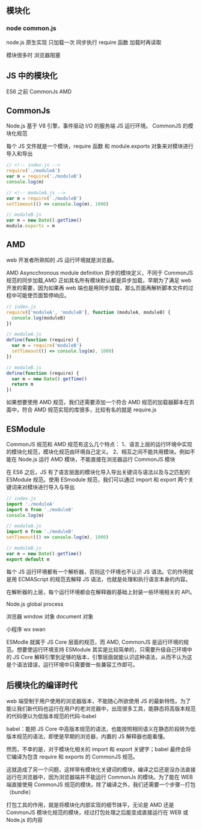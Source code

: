 ## 模块化

### node common.js

node.js 原生实现
只加载一次 同步执行 require 函数 加载时再读取

模块很多时 浏览器阻塞

## JS 中的模块化

ES6 之前 CommonJs AMD

## CommonJs

Node.js 基于 V8 引擎，事件驱动 I/O 的服务端 JS 运行环境。 CommonJS 的模块化规范

每个 JS 文件就是一个模块，require 函数 和 module.exports 对象来对模块进行导入和导出

```js
// <!-- index.js -->
require('./moduleA')
var m = require('./moduleB')
console.log(m)

// <!-- moduleA.js -->
var m = require('./moduleB')
setTimeout(() => console.log(m), 1000)

// moduleB.js
var m = new Date().getTime()
module.exports = m
```

## AMD

web 开发者所熟知的 JS 运行环境就是浏览器。

AMD Asyncchronous module definition 异步的模块定义，不同于 CommonJS 规范的同步加载,AMD 正如其名所有模块默认都是异步加载，早期为了满足 web 开发的需要，因为如果再 web 端也是用同步加载，那么页面再解析脚本文件的过程中可能使页面暂停响应。

```js
// index.js
require(['moduleA', 'moduleB'], function (moduleA, moduleB) {
  console.log(moduleB)
})

// moduleA.js
define(function (require) {
  var m = require('moduleB')
  setTimeout(() => console.log(m), 1000)
})

// moduleB.js
define(function (require) {
  var m = new Date().getTime()
  return m
})
```

如果想要使用 AMD 规范，我们还需要添加一个符合 AMD 规范的加载器脚本在页面中，符合 AMD 规范实现的库很多，比较有名的就是 require.js

## ESModule

CommonJS 规范和 AMD 规范有这么几个特点：
1、语言上层的运行环境中实现的模块化规范，模块化规范由环境自己定义。
2、相互之间不能共用模块。例如不能在 Node.js 运行 AMD 模块，不能直接在浏览器运行 CommonJS 模块

在 ES6 之后，JS 有了语言层面的模块化导入导出关键词与语法以及与之匹配的 ESModule 规范。使用 ESmodule 规范，我们可以通过 import 和 export 两个关键词来对模块进行导入与导出

```js
// index.js
import './moduleA'
import m from './moduleB'
console.log(m)

// moduleA.js
import m from './moduleB'
setTimeout(() => console.log(m), 1000)

// moduleB.js
var m = new Date().getTime()
export default m
```

每个 JS 运行环境都有一个解析器，否则这个环境也不认识 JS 语法。它的作用就是用 ECMAScript 的规范去解释 JS 语法，也就是处理和执行语言本身的内容。

在解析器的上层，每个运行环境都会在解释器的基础上封装一些环境相关的 API。

Node.js
global
process

浏览器
window 对象
document 对象

小程序
wx
swan

ESModle 就属于 JS Core 层面的规范，而 AMD, CommonJS 是运行环境的规范。想要使运行环境支持 ESModule 其实是比较简单的，只需要升级自己环境中的 JS Core 解释引擎到足够的版本，引擎层面就能认识这种语法，从而不认为这是个语法错误，运行环境中只需要做一些兼容工作即可。

## 后模块化的编译时代

web 端受制于用户使用的浏览器版本，不能随心所欲使用 JS 的最新特性。为了能让我们新代码也运行在用户的老浏览器中，出现很多工具，能静态将高版本规范的代码便以为低版本规范的代码-babel

babel：能把 JS Core 中高版本规范的语法，也能按照相同语义在静态阶段转为低版本规范的语法，即使是早期的浏览器，内置的 JS 解释器也能看懂。

然而，不幸的是，对于模块化相关的 import 和 export 关键字；babel 最终会将它编译为包含 require 和 exports 的 CommonJS 规范。

这就造成了另一个问题，这样带有模块化关键词的模块，编译之后还是没办法直接运行在浏览器中，因为浏览器端并不能运行 CommonJs 的模块。为了能在 WEB 端直接使用 CommonJS 规范的模块，除了编译之外，我们还需要一个步骤--打包（bundle）

打包工具的作用，就是将模块化内部实现的细节抹平，无论是 AMD 还是 CommonJS 模块化规范的模块，经过打包处理之后能变成直接运行在 WEB 或 Node.js 的内容
